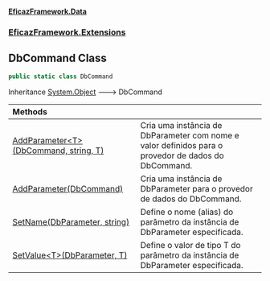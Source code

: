 #### [EficazFramework.Data](EficazFrameworkData.md 'EficazFramework Data')
### [EficazFramework.Extensions](EficazFrameworkData.md#EficazFramework_Extensions 'EficazFramework.Extensions')
## DbCommand Class
```csharp
public static class DbCommand
```

Inheritance [System.Object](https://docs.microsoft.com/en-us/dotnet/api/System.Object 'System.Object') &#129106; DbCommand  

| Methods | |
| :--- | :--- |
| [AddParameter&lt;T&gt;(DbCommand, string, T)](DbCommand_AddParameter_T_(DbCommand_string_T).md 'EficazFramework.Extensions.DbCommand.AddParameter&lt;T&gt;(System.Data.Common.DbCommand, string, T)') | Cria uma instância de DbParameter com nome e valor definidos para o provedor de dados do DbCommand.<br/> |
| [AddParameter(DbCommand)](DbCommand_AddParameter(DbCommand).md 'EficazFramework.Extensions.DbCommand.AddParameter(System.Data.Common.DbCommand)') | Cria uma instância de DbParameter para o provedor de dados do DbCommand.<br/> |
| [SetName(DbParameter, string)](DbCommand_SetName(DbParameter_string).md 'EficazFramework.Extensions.DbCommand.SetName(System.Data.Common.DbParameter, string)') | Define o nome (alias) do parâmetro da instância de DbParameter especificada.<br/> |
| [SetValue&lt;T&gt;(DbParameter, T)](DbCommand_SetValue_T_(DbParameter_T).md 'EficazFramework.Extensions.DbCommand.SetValue&lt;T&gt;(System.Data.Common.DbParameter, T)') | Define o valor de tipo T do parâmetro da instância de DbParameter especificada.<br/> |

